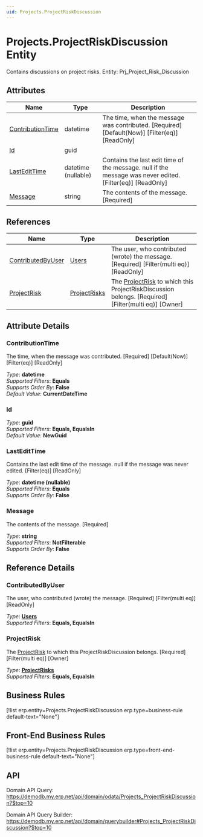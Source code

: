```yaml
---
uid: Projects.ProjectRiskDiscussion
---
```

# Projects.ProjectRiskDiscussion Entity

Contains discussions on project risks. Entity: Prj_Project_Risk_Discussion

## Attributes

| Name | Type | Description |
| ---- | ---- | --- |
| [ContributionTime](Projects.ProjectRiskDiscussion.md#contributiontime) | datetime | The time, when the message was contributed. [Required] [Default(Now)] [Filter(eq)] [ReadOnly] 
| [Id](Projects.ProjectRiskDiscussion.md#id) | guid |  
| [LastEditTime](Projects.ProjectRiskDiscussion.md#lastedittime) | datetime (nullable) | Contains the last edit time of the message. null if the message was never edited. [Filter(eq)] [ReadOnly] 
| [Message](Projects.ProjectRiskDiscussion.md#message) | string | The contents of the message. [Required] 

## References

| Name | Type | Description |
| ---- | ---- | --- |
| [ContributedByUser](Projects.ProjectRiskDiscussion.md#contributedbyuser) | [Users](Systems.Security.Users.md) | The user, who contributed (wrote) the message. [Required] [Filter(multi eq)] [ReadOnly] |
| [ProjectRisk](Projects.ProjectRiskDiscussion.md#projectrisk) | [ProjectRisks](Projects.ProjectRisks.md) | The [ProjectRisk](Projects.ProjectRiskDiscussion.md#projectrisk) to which this ProjectRiskDiscussion belongs. [Required] [Filter(multi eq)] [Owner] |


## Attribute Details

### ContributionTime

The time, when the message was contributed. [Required] [Default(Now)] [Filter(eq)] [ReadOnly]

_Type_: **datetime**  
_Supported Filters_: **Equals**  
_Supports Order By_: **False**  
_Default Value_: **CurrentDateTime**  

### Id

_Type_: **guid**  
_Supported Filters_: **Equals, EqualsIn**  
_Default Value_: **NewGuid**  

### LastEditTime

Contains the last edit time of the message. null if the message was never edited. [Filter(eq)] [ReadOnly]

_Type_: **datetime (nullable)**  
_Supported Filters_: **Equals**  
_Supports Order By_: **False**  

### Message

The contents of the message. [Required]

_Type_: **string**  
_Supported Filters_: **NotFilterable**  
_Supports Order By_: **False**  


## Reference Details

### ContributedByUser

The user, who contributed (wrote) the message. [Required] [Filter(multi eq)] [ReadOnly]

_Type_: **[Users](Systems.Security.Users.md)**  
_Supported Filters_: **Equals, EqualsIn**  

### ProjectRisk

The [ProjectRisk](Projects.ProjectRiskDiscussion.md#projectrisk) to which this ProjectRiskDiscussion belongs. [Required] [Filter(multi eq)] [Owner]

_Type_: **[ProjectRisks](Projects.ProjectRisks.md)**  
_Supported Filters_: **Equals, EqualsIn**  



## Business Rules

[!list erp.entity=Projects.ProjectRiskDiscussion erp.type=business-rule default-text="None"]

## Front-End Business Rules

[!list erp.entity=Projects.ProjectRiskDiscussion erp.type=front-end-business-rule default-text="None"]

## API

Domain API Query:
<https://demodb.my.erp.net/api/domain/odata/Projects_ProjectRiskDiscussion?$top=10>

Domain API Query Builder:
<https://demodb.my.erp.net/api/domain/querybuilder#Projects_ProjectRiskDiscussion?$top=10>

